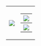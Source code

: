<table rules=none>
  <tr>
    <th> <a href="">
        <img
          src="https://github-readme-stats.vercel.app/api/top-langs/?username=Jaycbee&layout=pie&theme=dracula&count_private=true" />
      </a></th>
    <th>
      <table  cellspacing="0" cellpadding="0">
        <tr>
          <th> <a href="">
              <img src="https://skillicons.dev/icons?i=git,vscode,lua,rust,latex,figma" />
            </a></th>
        </tr>
        <tr>
          <th> <a href="">
              <img
                src="https://github-readme-stats.vercel.app/api?username=Jaycbee&rank_icon=github&count_private=true&theme=dracula" />
            </a></th>
        </tr>
    </th>
  </tr>
</table>
</table>


<!--
**Jaycbee/Jaycbee** is a ✨ _special_ ✨ repository because its `README.md` (this file) appears on your GitHub profile.

Here are some ideas to get you started:

- 🔭 I’m currently working on ...
- 🌱 I’m currently learning ...
- 👯 I’m looking to collaborate on ...
- 🤔 I’m looking for help with ...
- 💬 Ask me about ...
- 📫 How to reach me: ...
- 😄 Pronouns: ...
- ⚡ Fun fact: ...
-->
